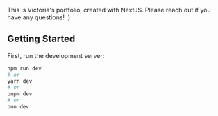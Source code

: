 This is Victoria's portfolio, created with NextJS. Please reach out if you have any questions! :)

## Getting Started

First, run the development server:

```bash
npm run dev
# or
yarn dev
# or
pnpm dev
# or
bun dev
```

